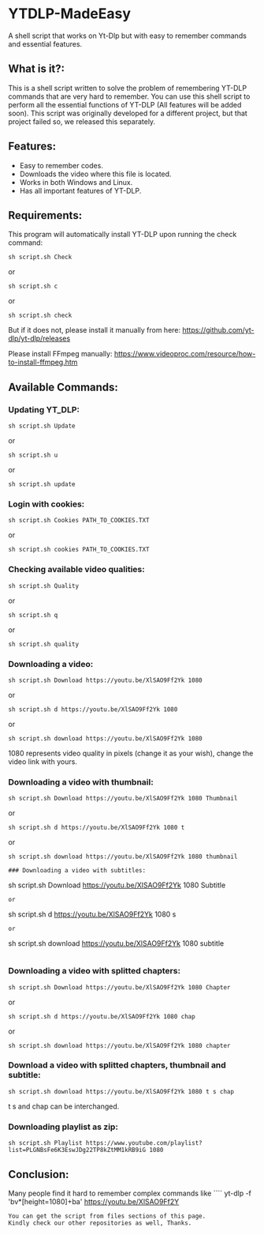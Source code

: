 # YTDLP-MadeEasy
A shell script that works on Yt-Dlp but with easy to remember commands and essential features.

## What is it?:
This is a shell script written to solve the problem of remembering YT-DLP commands that are very hard to remember. You can use this shell script to perform all the essential functions of YT-DLP (All features will be added soon). This script was originally developed for a different project, but that project failed so, we released this separately.

## Features:
* Easy to remember codes.
* Downloads the video where this file is located.
* Works in both Windows and Linux.
* Has all important features of YT-DLP.

## Requirements:
This program will automatically install YT-DLP upon running the check command:
````
sh script.sh Check
````
or
````
sh script.sh c
````
or
````
sh script.sh check
````

But if it does not, please install it manually from here: https://github.com/yt-dlp/yt-dlp/releases

Please install FFmpeg manually: https://www.videoproc.com/resource/how-to-install-ffmpeg.htm

## Available Commands:
### Updating YT_DLP:
````
sh script.sh Update
````
or
````
sh script.sh u
````
or
````
sh script.sh update
````
### Login with cookies:
````
sh script.sh Cookies PATH_TO_COOKIES.TXT
````
or
````
sh script.sh cookies PATH_TO_COOKIES.TXT
````
### Checking available video qualities:
````
sh script.sh Quality
````
or
````
sh script.sh q
````
or
````
sh script.sh quality
````
### Downloading a video:
````
sh script.sh Download https://youtu.be/XlSAO9Ff2Yk 1080
````
or
````
sh script.sh d https://youtu.be/XlSAO9Ff2Yk 1080
````
or
````
sh script.sh download https://youtu.be/XlSAO9Ff2Yk 1080
````
1080 represents video quality in pixels (change it as your wish), change the video link with yours.
### Downloading a video with thumbnail:
````
sh script.sh Download https://youtu.be/XlSAO9Ff2Yk 1080 Thumbnail
````
or
````
sh script.sh d https://youtu.be/XlSAO9Ff2Yk 1080 t
````
or
````
sh script.sh download https://youtu.be/XlSAO9Ff2Yk 1080 thumbnail
````
````
### Downloading a video with subtitles:
````
sh script.sh Download https://youtu.be/XlSAO9Ff2Yk 1080 Subtitle
````
or
````
sh script.sh d https://youtu.be/XlSAO9Ff2Yk 1080 s
````
or
````
sh script.sh download https://youtu.be/XlSAO9Ff2Yk 1080 subtitle
````
````
### Downloading a video with splitted chapters:
````
sh script.sh Download https://youtu.be/XlSAO9Ff2Yk 1080 Chapter
````
or
````
sh script.sh d https://youtu.be/XlSAO9Ff2Yk 1080 chap
````
or
````
sh script.sh download https://youtu.be/XlSAO9Ff2Yk 1080 chapter
````
### Download a video with splitted chapters, thumbnail and subtitle:
````
sh script.sh download https://youtu.be/XlSAO9Ff2Yk 1080 t s chap
````
t s and chap can be interchanged.
### Downloading playlist as zip:
````
sh script.sh Playlist https://www.youtube.com/playlist?list=PLGNBsFe6K3EswJDg22TP8kZtMM1kRB9iG 1080
````

## Conclusion:
Many people find it hard to remember complex commands like ```` yt-dlp -f 'bv*[height=1080]+ba' https://youtu.be/XlSAO9Ff2Y
 ```` so, we've created this script that works on YT-DLP internally, and it does work perfectly without complex commands.
You can get the script from files sections of this page.
Kindly check our other repositories as well, Thanks.
